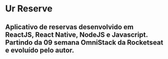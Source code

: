 # Ur Reserve

## Aplicativo de reservas desenvolvido em ReactJS, React Native, NodeJS e Javascript. Partindo da 09 semana OmniStack da Rocketseat e evoluído pelo autor.
